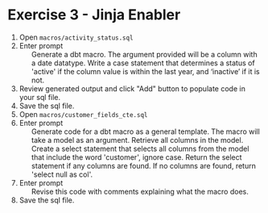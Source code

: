 # Exercise 3 - Jinja Enabler

1. Open `macros/activity_status.sql`
2. Enter prompt <ul>Generate a dbt macro. The argument provided will be a column with a date datatype. Write a case statement that determines a status of 'active' if the column value is within the last year, and ‘inactive’ if it is not.</ul>
3. Review generated output and click "Add" button to populate code in your sql file.
4. Save the sql file.
5. Open `macros/customer_fields_cte.sql`
6. Enter prompt <ul>Generate code for a dbt macro as a general template. The macro will take a model as an argument. Retrieve all columns in the model. Create a select statement that selects all columns from the model that include the word 'customer', ignore case. Return the select statement if any columns are found. If no columns are found, return 'select null as col'.</ul>
7. Enter prompt <ul>Revise this code with comments explaining what the macro does.</ul>
8. Save the sql file.
